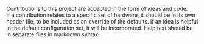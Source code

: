 Contributions to this project are accepted in the form of ideas and code.  
If a contribution relates to a specific set of hardware, it should be in its own header file,
to be included as an override of the defaults.  If an idea is helpful in the default
configuration set, it will be incorporated.  Help text should be in separate files in markdown syntax.
